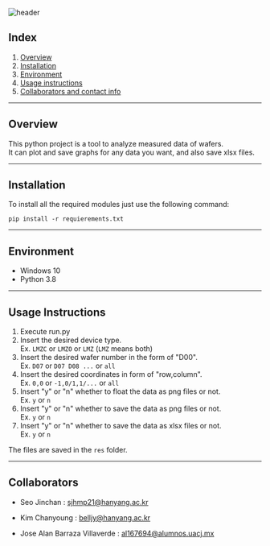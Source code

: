 ![header](https://capsule-render.vercel.app/api?type=waving&color=gradient&height=300&section=header&text=Programming%20for%20Engineers2&fontSize=50&&fontColor=000000&animation=fadeIn&fontAlignY=38&desc=Team%20A2%20Project&descAlignY=51&descAlign=80)
## **Index**

1. [Overview](#overview)  
2. [Installation](#installation)  
3. [Environment](#environment)  
4. [Usage instructions](#usage-instructions)  
5. [Collaborators and contact info](#collaborators)  

***

## Overview
This python project is a tool to analyze measured data of wafers.  
It can plot and save graphs for any data you want, and also save xlsx files.  
  
***

## Installation
To install all the required modules just use the following command: 

```
pip install -r requierements.txt
```

***

## Environment
  - Windows 10
  - Python 3.8

***

## Usage Instructions
1. Execute run.py
2. Insert the desired device type.  
   Ex. `LMZC` or `LMZO` or `LMZ` (`LMZ` means both)
3. Insert the desired wafer number in the form of "D00".  
   Ex. `D07` or `D07 D08 ...` or `all`
4. Insert the desired coordinates in form of "row,column".  
   Ex. `0,0` or `-1,0/1,1/...` or `all`
5. Insert "y" or "n" whether to float the data as png files or not.  
   Ex. `y` or `n`  
6. Insert "y" or "n" whether to save the data as png files or not.  
   Ex. `y` or `n`
7. Insert "y" or "n" whether to save the data as xlsx files or not.  
   Ex. `y` or `n`

The files are saved in the `res` folder.

***

  ## **Collaborators** 
  * Seo Jinchan : sjhmp21@hanyang.ac.kr

  * Kim Chanyoung : belljy@hanyang.ac.kr
  
  * Jose Alan Barraza Villaverde : al167694@alumnos.uacj.mx
